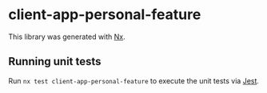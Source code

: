 # client-app-personal-feature

This library was generated with [Nx](https://nx.dev).

## Running unit tests

Run `nx test client-app-personal-feature` to execute the unit tests via [Jest](https://jestjs.io).
